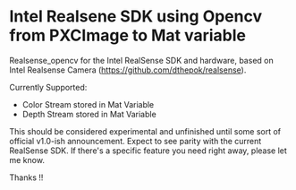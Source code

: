 Intel Realsene SDK using Opencv from PXCImage to Mat variable
=================================================================

Realsense_opencv for the Intel RealSense SDK and hardware, based on Intel Realsense Camera (https://github.com/dthepok/realsense).

Currently Supported:
* Color Stream stored in Mat Variable
* Depth Stream stored in Mat Variable

This should be considered experimental and unfinished until some sort of official v1.0-ish announcement.  Expect to see parity with the current RealSense SDK.  If there's a specific feature you need right away, please let me know.

Thanks !!
